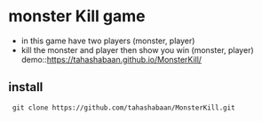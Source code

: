 # monster Kill game
  - in this game have two players (monster, player)
  - kill the monster and player then show you win (monster, player)
demo::https://tahashabaan.github.io/MonsterKill/
## install 
  ` git clone https://github.com/tahashabaan/MonsterKill.git`
